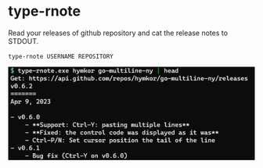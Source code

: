 type-rnote
==========

Read your releases of github repository and cat the release notes to STDOUT.

```
type-rnote USERNAME REPOSITORY
```

![image](./screenshot.png)
